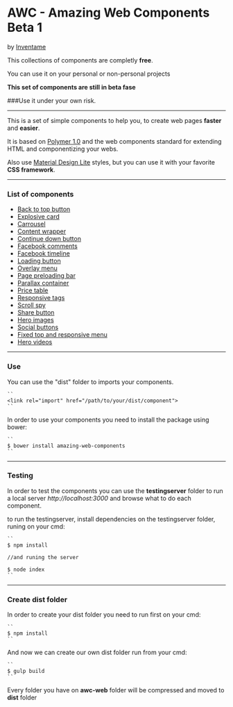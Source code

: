 # AWC - Amazing Web Components Beta 1

by [Inventame]( "www.inventa.me")

This collections of components are completly **free**.

You can use it on your personal or non-personal projects

**This set of components are still in beta fase**

###Use it under your own risk.

---

This is a set of simple components to help you, to create
web pages **faster** and **easier**.

It is based on [Polymer 1.0]( "https://www.polymer-project.org/1.0/")
and the web components standard for extending HTML and componentizing your webs.

Also use [Material Design Lite]( "https://getmdl.io/") styles,
but you can use it with your favorite **CSS framework**.

---

### List of components
* [Back to top button]( "https://github.com/inventame/AWC/blob/branch/awc-web/awc-back-to-top/readme.md")
* [Explosive card]( "https://github.com/inventame/AWC/blob/branch/awc-web/awc-card-explosive/readme.md")
* [Carrousel]( "https://github.com/inventame/AWC/blob/branch/awc-web/awc-carrousel/readme.md")
* [Content wrapper]( "https://github.com/inventame/AWC/blob/branch/awc-web/awc-content-wrapper/readme.md")
* [Continue down button]( "https://github.com/inventame/AWC/blob/branch/awc-web/awc-continue-down-button/readme.md")
* [Facebook comments]( "https://github.com/inventame/AWC/blob/branch/awc-web/awc-facebook-commentp/readme.md")
* [Facebook timeline]( "https://github.com/inventame/AWC/blob/branch/awc-web/awc-facebook-timeline/readme.md")
* [Loading button]( "https://github.com/inventame/AWC/blob/branch/awc-web/awc-loading-button/readme.md")
* [Overlay menu]( "https://github.com/inventame/AWC/blob/branch/awc-web/awc-overlay-menu/readme.md")
* [Page preloading bar]( "https://github.com/inventame/AWC/blob/branch/awc-web/awc-page-preloading/readme.md")
* [Parallax container]( "https://github.com/inventame/AWC/blob/branch/awc-web/awc-parallax-container/readme.md")
* [Price table]( "https://github.com/inventame/AWC/blob/branch/awc-web/awc-price-table/readme.md")
* [Responsive tags]( "https://github.com/inventame/AWC/blob/branch/awc-web/awc-responsive-tag/readme.md")
* [Scroll spy]( "https://github.com/inventame/AWC/blob/branch/awc-web/awc-scroll-spy/readme.md")
* [Share button]( "https://github.com/inventame/AWC/blob/branch/awc-web/awc-share-button/readme.md")
* [Hero images]( "https://github.com/inventame/AWC/blob/branch/awc-web/awc-simple-hero-image/readme.md")
* [Social buttons]( "https://github.com/inventame/AWC/blob/branch/awc-web/awc-social-buttons/readme.md")
* [Fixed top and responsive menu]( "https://github.com/inventame/AWC/blob/branch/awc-web/awc-top-menu/readme.md")
* [Hero videos]( "https://github.com/inventame/AWC/blob/branch/awc-web/awc-video-hero/readme.md")

---

### Use
You can use the "dist" folder to imports your components.

    ``
    <link rel="import" href="/path/to/your/dist/component">
    ``
    
In order to use your components you need to install the package using bower:

    ``
    $ bower install amazing-web-components
    ``

---

### Testing
In order to test the components you can use the **testingserver** folder to run
a local server *http://localhost:3000* and browse what to do each component.

to run the testingserver, install dependencies on the testingserver folder, runing
on your cmd:

    ``
    $ npm install
    
    //and runing the server
    
    $ node index
    ``
    
---

### Create dist folder
In order to create your dist folder you need to run first on your cmd:

    ``
    $ npm install
    ``

And now we can create our own dist folder run from your cmd:

    ``
    $ gulp build
    ``
    
Every folder you have on **awc-web** folder will be compressed and moved to **dist** folder